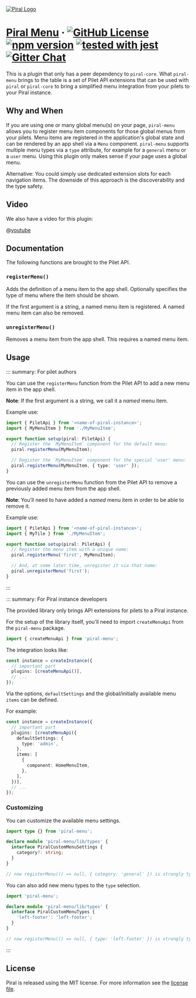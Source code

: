 [![Piral Logo](https://github.com/smapiot/piral/raw/main/docs/assets/logo.png)](https://piral.io)

# [Piral Menu](https://piral.io) &middot; [![GitHub License](https://img.shields.io/badge/license-MIT-blue.svg)](https://github.com/smapiot/piral/blob/main/LICENSE) [![npm version](https://img.shields.io/npm/v/piral-menu.svg?style=flat)](https://www.npmjs.com/package/piral-menu) [![tested with jest](https://img.shields.io/badge/tested_with-jest-99424f.svg)](https://jestjs.io) [![Gitter Chat](https://badges.gitter.im/gitterHQ/gitter.png)](https://gitter.im/piral-io/community)

This is a plugin that only has a peer dependency to `piral-core`. What `piral-menu` brings to the table is a set of Pilet API extensions that can be used with `piral` or `piral-core` to bring a simplified menu integration from your pilets to your Piral instance.

## Why and When

If you are using one or many global menu(s) on your page, `piral-menu` allows you to register menu item components for those global menus from your pilets. Menu items are registered in the application's global state and can be rendered by an app shell via a `Menu` component. `piral-menu` supports multiple menu types via a `type` attribute, for example for a `general` menu or a `user` menu. Using this plugin only makes sense if your page uses a global menu.

Alternative: You could simply use dedicated extension slots for each navigation items. The downside of this approach is the discoverability and the type safety.

## Video

We also have a video for this plugin:

@[youtube](https://youtu.be/9biswaIhX7Y)

## Documentation

The following functions are brought to the Pilet API.

### `registerMenu()`

Adds the definition of a menu item to the app shell. Optionally specifies the type of menu where the item should be shown.

If the first argument is a string, a named menu item is registered. A named menu item can also be removed.

### `unregisterMenu()`

Removes a menu item from the app shell. This requires a named menu item.

## Usage

::: summary: For pilet authors

You can use the `registerMenu` function from the Pilet API to add a new menu item in the app shell.

**Note**: If the first argument is a string, we call it a *named* menu item.

Example use:

```ts
import { PiletApi } from '<name-of-piral-instance>';
import { MyMenuItem } from './MyMenuItem';

export function setup(piral: PiletApi) {
  // Register the `MyMenuItem` component for the default menu:
  piral.registerMenu(MyMenuItem);

  // Register the `MyMenuItem` component for the special 'user' menu:
  piral.registerMenu(MyMenuItem, { type: 'user' });
}
```

You can use the `unregisterMenu` function from the Pilet API to remove a previously added menu item from the app shell.

**Note**: You'll need to have added a *named* menu item in order to be able to remove it.

Example use:

```ts
import { PiletApi } from '<name-of-piral-instance>';
import { MyTile } from './MyMenuItem';

export function setup(piral: PiletApi) {
  // Register the menu item with a unique name:
  piral.registerMenu('first', MyMenuItem);

  // And, at some later time, unregister it via that name:
  piral.unregisterMenu('first');
}
```

:::

::: summary: For Piral instance developers

The provided library only brings API extensions for pilets to a Piral instance.

For the setup of the library itself, you'll need to import `createMenuApi` from the `piral-menu` package.

```ts
import { createMenuApi } from 'piral-menu';
```

The integration looks like:

```ts
const instance = createInstance({
  // important part
  plugins: [createMenuApi()],
  // ...
});
```

Via the options, `defaultSettings` and the global/initially available menu `items` can be defined.

For example:

```ts
const instance = createInstance({
  // important part
  plugins: [createMenuApi({
    defaultSettings: {
      type: 'admin',
    },
    items: [
      {
        component: HomeMenuItem,
      },
    ],
  })],
  // ...
});
```

### Customizing

You can customize the available menu settings.

```ts
import type {} from 'piral-menu';

declare module 'piral-menu/lib/types' {
  interface PiralCustomMenuSettings {
    category?: string;
  }
}

// now registerMenu(() => null, { category: 'general' }) is strongly typed in pilets
```

You can also add new menu types to the `type` selection.

```ts
import 'piral-menu';

declare module 'piral-menu/lib/types' {
  interface PiralCustomMenuTypes {
    'left-footer': 'left-footer';
  }
}

// now registerMenu(() => null, { type: 'left-footer' }) is strongly typed in pilets
```

:::

## License

Piral is released using the MIT license. For more information see the [license file](./LICENSE).
